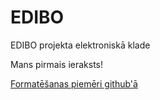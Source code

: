 # EDIBO
EDIBO projekta elektroniskā klade

Mans pirmais ieraksts!

[Formatēšanas piemēri github'ā](https://help.github.com/en/github/writing-on-github/basic-writing-and-formatting-syntax)
